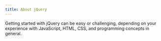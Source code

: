 ```yaml
---
title: About jQuery
---
```


Getting started with jQuery can be easy or challenging, depending on
your experience with JavaScript, HTML, CSS, and programming concepts in general.
